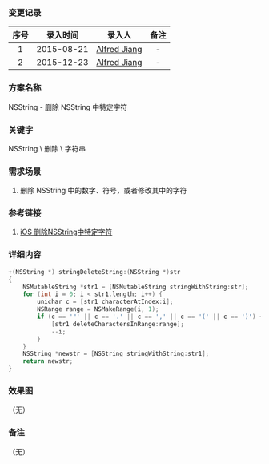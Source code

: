 ### 变更记录

| 序号 | 录入时间 | 录入人 | 备注 |
|:--------:|:--------:|:--------:|:--------:|
| 1 | 2015-08-21 | [Alfred Jiang](https://github.com/viktyz) | - |
| 2 | 2015-12-23 | [Alfred Jiang](https://github.com/viktyz) | - |

### 方案名称

NSString - 删除 NSString 中特定字符

### 关键字

NSString \ 删除 \ 字符串

### 需求场景

1. 删除 NSString 中的数字、符号，或者修改其中的字符

### 参考链接

1. [iOS 删除NSString中特定字符](http://news.tuxi.com.cn/to/kf/satmam/pdhmhd.html)

### 详细内容
```objectivec
+(NSString *) stringDeleteString:(NSString *)str
{
    NSMutableString *str1 = [NSMutableString stringWithString:str];
    for (int i = 0; i < str1.length; i++) {
        unichar c = [str1 characterAtIndex:i];
        NSRange range = NSMakeRange(i, 1);
        if (c == '"' || c == '.' || c == ',' || c == '(' || c == ')') { //此处可以是任何字符
            [str1 deleteCharactersInRange:range];
            --i;
        }
    }
    NSString *newstr = [NSString stringWithString:str1];
    return newstr;
}
```

### 效果图
（无）

### 备注
（无）